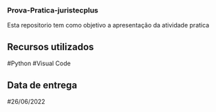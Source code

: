 ### Prova-Pratica-juristecplus
Esta repositorio tem como objetivo a apresentação da atividade pratica
## Recursos utilizados
#Python
#Visual Code
## Data de entrega
#26/06/2022

